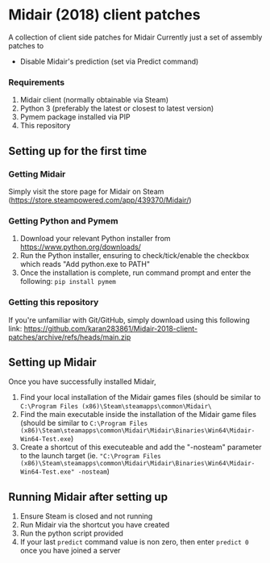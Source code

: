 # Midair (2018) client patches
A collection of client side patches for Midair
Currently just a set of assembly patches to
* Disable Midair's prediction (set via Predict command)

### Requirements
1. Midair client (normally obtainable via Steam)
2. Python 3 (preferably the latest or closest to latest version)
3. Pymem package installed via PIP
4. This repository

## Setting up for the first time

### Getting Midair
Simply visit the store page for Midair on Steam (https://store.steampowered.com/app/439370/Midair/)

### Getting Python and Pymem
1. Download your relevant Python installer from https://www.python.org/downloads/
2. Run the Python installer, ensuring to check/tick/enable the checkbox which reads "Add python.exe to PATH"
3. Once the installation is complete, run command prompt and enter the following: `pip install pymem`

### Getting this repository
If you're unfamiliar with Git/GitHub, simply download using this following link: https://github.com/karan283861/Midair-2018-client-patches/archive/refs/heads/main.zip

## Setting up Midair
Once you have successfully installed Midair,
1. Find your local installation of the Midair games files (should be similar to `C:\Program Files (x86)\Steam\steamapps\common\Midair\`
2. Find the main executable inside the installation of the Midair game files (should be similar to `C:\Program Files (x86)\Steam\steamapps\common\Midair\Midair\Binaries\Win64\Midair-Win64-Test.exe`)
3. Create a shortcut of this executeable and add the "-nosteam" parameter to the launch target (ie. `"C:\Program Files (x86)\Steam\steamapps\common\Midair\Midair\Binaries\Win64\Midair-Win64-Test.exe" -nosteam`)

## Running Midair after setting up
1. Ensure Steam is closed and not running
2. Run Midair via the shortcut you have created
3. Run the python script provided
4. If your last `predict` command value is non zero, then enter `predict 0` once you have joined a server
